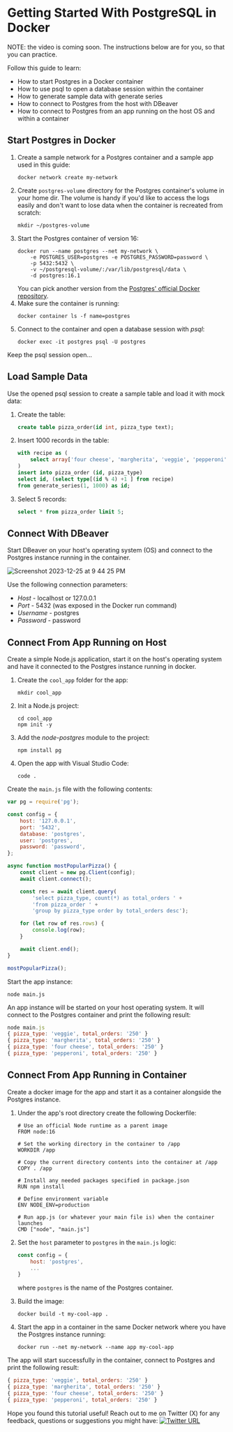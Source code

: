 # Getting Started With PostgreSQL in Docker

NOTE: the video is coming soon. The instructions below are for you, so that you can practice.



Follow this guide to learn:
* How to start Postgres in a Docker container
* How to use psql to open a database session within the container
* How to generate sample data with generate series
* How to connect to Postgres from the host with DBeaver
* How to connect to Postgres from an app running on the host OS and within a container

## Start Postgres in Docker

1. Create a sample network for a Postgres container and a sample app used in this guide:
    ```shell
    docker network create my-network
    ```
2. Create `postgres-volume` directory for the Postgres container's volume in your home dir. The volume is handy if you'd like to access the logs easily and don't want to lose data when the container is recreated from scratch:
    ```shell
    mkdir ~/postgres-volume
    ```
3. Start the Postgres container of version 16:
    ```shell
    docker run --name postgres --net my-network \
        -e POSTGRES_USER=postgres -e POSTGRES_PASSWORD=password \
        -p 5432:5432 \
        -v ~/postgresql-volume/:/var/lib/postgresql/data \
        -d postgres:16.1
    ```
    You can pick another version from the [Postgres' official Docker repository](https://hub.docker.com/_/postgres).
4. Make sure the container is running:
    ```shell
    docker container ls -f name=postgres
    ```
5. Connect to the container and open a database session with *psql*:
    ```shell
    docker exec -it postgres psql -U postgres 
    ```

Keep the psql session open...

## Load Sample Data

Use the opened psql session to create a sample table and load it with mock data:

1. Create the table:
    ```sql
    create table pizza_order(id int, pizza_type text);
    ```
2. Insert 1000 records in the table:
    ```sql
    with recipe as (
        select array['four cheese', 'margherita', 'veggie', 'pepperoni'] as type
    )
    insert into pizza_order (id, pizza_type)
    select id, (select type[(id % 4) +1 ] from recipe)
    from generate_series(1, 1000) as id;
    ```
3. Select 5 records:
    ```sql
    select * from pizza_order limit 5;
    ```

## Connect With DBeaver

Start DBeaver on your host's operating system (OS) and connect to the Postgres instance running in the container.

![Screenshot 2023-12-25 at 9 44 25 PM](https://github.com/dmagda/DevMastersDb/assets/1537233/16aaf5ef-8b0f-4e19-9afb-5937d10f2c6d)

Use the following connection parameters:
* *Host* - localhost or 127.0.0.1
* *Port* - 5432 (was exposed in the Docker run command)
* *Username* - postgres
* *Password* - password

## Connect From App Running on Host

Create a simple Node.js application, start it on the host's operating system and have it connected to the Postgres instance running in docker.


1. Create the `cool_app` folder for the app:
    ```shell
    mkdir cool_app 
    ```
2. Init a Node.js project:
    ```shell
    cd cool_app
    npm init -y
    ```
3. Add the *node-postgres* module to the project:
    ```shell
    npm install pg
    ```
4. Open the app with Visual Studio Code:
    ```shell
    code .
    ```

Create the `main.js` file with the following contents:
```javascript
var pg = require('pg');

const config = {
    host: '127.0.0.1',
    port: '5432',
    database: 'postgres',
    user: 'postgres',
    password: 'password',
};

async function mostPopularPizza() {
    const client = new pg.Client(config);
    await client.connect();

    const res = await client.query(
        'select pizza_type, count(*) as total_orders ' +
        'from pizza_order ' +
        'group by pizza_type order by total_orders desc');

    for (let row of res.rows) {
        console.log(row);
    }

    await client.end();
}

mostPopularPizza();
```

Start the app instance:
```shell
node main.js
```

An app instance will be started on your host operating system. It will connect to the Postgres container and print the following result:
```javascript
node main.js
{ pizza_type: 'veggie', total_orders: '250' }
{ pizza_type: 'margherita', total_orders: '250' }
{ pizza_type: 'four cheese', total_orders: '250' }
{ pizza_type: 'pepperoni', total_orders: '250' }
```

## Connect From App Running in Container

Create a docker image for the app and start it as a container alongside the Postgres instance.

1. Under the app's root directory create the following Dockerfile:
    ```docker
    # Use an official Node runtime as a parent image
    FROM node:16

    # Set the working directory in the container to /app
    WORKDIR /app

    # Copy the current directory contents into the container at /app
    COPY . /app

    # Install any needed packages specified in package.json
    RUN npm install

    # Define environment variable
    ENV NODE_ENV=production

    # Run app.js (or whatever your main file is) when the container launches
    CMD ["node", "main.js"]
    ```

2. Set the `host` parameter to `postgres` in the `main.js` logic:
    ```javascript
    const config = {
        host: 'postgres',
        ...
    }
    ```
    where `postgres` is the name of the Postgres container.

3. Build the image:
    ```shell
    docker build -t my-cool-app .
    ```

4. Start the app in a container in the same Docker network where you have the Postgres instance running:
    ```shell
    docker run --net my-network --name app my-cool-app
    ```

The app will start successfully in the container, connect to Postgres and print the following result:
```javascript
{ pizza_type: 'veggie', total_orders: '250' }
{ pizza_type: 'margherita', total_orders: '250' }
{ pizza_type: 'four cheese', total_orders: '250' }
{ pizza_type: 'pepperoni', total_orders: '250' }
```

Hope you found this tutorial useful! Reach out to me on Twitter (X) for any feedback, questions or suggestions you might have:
[![Twitter URL](https://img.shields.io/twitter/url/https/twitter.com/denismagda.svg?style=social&label=Follow%20%40DenisMagda)](https://twitter.com/DenisMagda)

